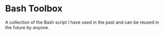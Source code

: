 # Bash Toolbox


A collection of the Bash script I have used in the past and can be reused in the future by anyone. 
